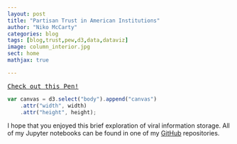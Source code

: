 ```yaml
---
layout: post
title: "Partisan Trust in American Institutions"
author: "Niko McCarty"
categories: blog
tags: [blog,trust,pew,d3,data,dataviz]
image: column_interior.jpg
sect: home
mathjax: true

---
```


<pre class="codepen" data-height="300" data-type="result" data-href="BajjbXG" data-user="nsmccarty" data-safe="true"><code></code><a href="https://codepen.io/nsmccarty/pen/BajjbXG">Check out this Pen!</a></pre>
<script async src="http://codepen.io/assets/embed/ei.js"></script>


```javascript
var canvas = d3.select("body").append("canvas")
    .attr("width", width)
    .attr("height", height);
```


I hope that you enjoyed this brief exploration of viral information storage. All of my Jupyter notebooks can be found in one of my [GitHub](https://github.com/nikomc/Interactives_Python) repositories.


